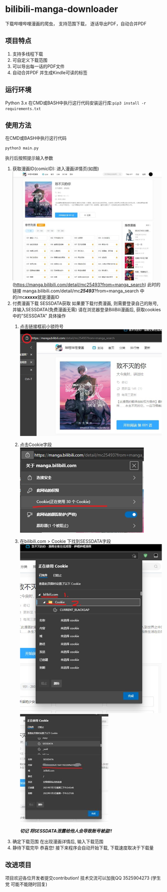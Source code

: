 # bilibili-manga-downloader
下载哔哩哔哩漫画的爬虫， 支持范围下载， 逐话导出PDF，自动合并PDF
## 项目特点
1. 支持多线程下载
2. 可自定义下载范围
3. 可以导出每一话的PDF文件
4. 自动合并PDF 并生成Kindle可读的标签
## 运行环境
Python 3.x
在CMD或BASH中执行这行代码安装运行库:```pip3 install -r  requirements.txt```
## 使用方法
在CMD或BASH中执行这行代码
```
python3 main.py
```
执行后按照提示输入参数

1. 获取漫画ID(comicID):
	进入漫画详情页(如图)
	![漫画详情](/images/info.jpg "漫画详情")(https://manga.bilibili.com/detail/mc25493?from=manga_search)
	此时的链接 manga.bilibili.com/detail/mc***25493***?from=manga_search 中的/mc***xxxxx***就是漫画ID
2. 付费漫画下载 SESSDATA获取
	如果要下载付费漫画, 则需要登录自己的账号, 并输入SESSDATA(免费漫画无需)
	请在浏览器登录BiliBili漫画后, 获取cookies中的"SESSDATA"
	具体操作
	1. 点击链接框前小锁符号
		![获取cookie](/images/getCookies1.jpg "获取cookie")
	2. 点击Cookie字段
		![获取cookie](/images/getCookies2.jpg "获取cookie")
	3. 在bilibili.com > Cookie 下找到SESSDATA字段
		![获取cookie](/images/getCookies3.jpg "获取cookie")
		![获取cookie](/images/getCookies4.jpg "获取cookie")
		
		***切记 将SESSDATA泄露给他人会导致账号被盗!!***
3. 确定下载范围
	在出现漫画详情后, 输入下载范围
4. 静待下载完毕
	恭喜您! 接下来程序会自动开始下载, 下载速度取决于下载量
## 改进项目
项目欢迎各位开发者提交contribution!
技术交流可以加我QQ 3525904273 (学生党 可能不能随时回复)